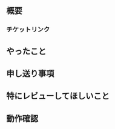 ## 概要
<!-- 本PRの内容を端的に記載する -->


### チケットリンク
<!-- 本PRのチケットURLを記載する -->


## やったこと
<!--やったことを記載する
以下の箇条書き形式を推奨:

- {{commit_id}} {{やった内容}}
  - {{なにか補足あればnestして追記}}
-->


## 申し送り事項
<!-- 現時点で認識している問題点などを記載する -->


## 特にレビューしてほしいこと
<!-- 箇条書きで記載する -->


## 動作確認
<!-- 箇条書きで記載する -->


